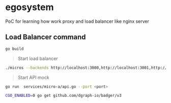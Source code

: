 # egosystem
PoC for learning how work proxy and load balancer like nginx server


## Load Balancer command

```bash
go build
```

> Start load balancer

```bash
./micros --backends http://localhost:3000,http://localhost:3001,http://localhost:3002 --port <port>
```

> Start API mock

```bash
go run  services/micro-a/api.go --port <port>
```

```bash
CGO_ENABLED=0 go get github.com/dgraph-io/badger/v3
```
